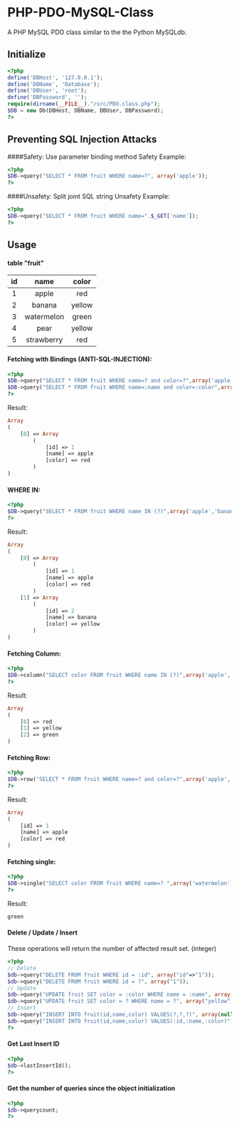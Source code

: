 PHP-PDO-MySQL-Class
===================

A  PHP MySQL PDO class similar to the the Python MySQLdb.

Initialize
------------
```php
<?php
define('DBHost', '127.0.0.1');
define('DBName', 'Database');
define('DBUser', 'root');
define('DBPassword', '');
require(dirname(__FILE__)."/src/PDO.class.php");
$DB = new Db(DBHost, DBName, DBUser, DBPassword);
?>
```

Preventing SQL Injection Attacks
------------
####Safety: Use parameter binding method
Safety Example:
```php
<?php
$DB->query("SELECT * FROM fruit WHERE name=?", array('apple'));
?>
```


####Unsafety: Split joint SQL string
Unsafety Example: 
```php
<?php
$DB->query("SELECT * FROM fruit WHERE name=".$_GET['name']);
?>
```
Usage
------------

#### table "fruit"

| id | name | color
|:-----------:|:------------:|:------------:|
| 1       |      apple  |     red    
| 2       |      banana |     yellow  
| 3       |   watermelon|     green   
| 4       |        pear |     yellow    
| 5       |   strawberry|     red    

#### Fetching with Bindings (ANTI-SQL-INJECTION):

```php
<?php
$DB->query("SELECT * FROM fruit WHERE name=? and color=?",array('apple','red'));
$DB->query("SELECT * FROM fruit WHERE name=:name and color=:color",array('name'=>'apple','color'=>'red'));
?>
```

Result:

```php
Array
(
	[0] => Array
		(
			[id] => 1
			[name] => apple
			[color] => red
		)
)
```

#### WHERE IN:

```php
<?php
$DB->query("SELECT * FROM fruit WHERE name IN (?)",array('apple','banana'));
?>
```

Result:

```php
Array
(
	[0] => Array
		(
			[id] => 1
			[name] => apple
			[color] => red
		)
	[1] => Array
		(
			[id] => 2
			[name] => banana
			[color] => yellow
		)
)
```

#### Fetching Column:

```php
<?php
$DB->column("SELECT color FROM fruit WHERE name IN (?)",array('apple','banana','watermelon'));
?>
```

Result:

```php
Array
(
	[0] => red
	[1] => yellow
	[2] => green
)
```

#### Fetching Row:

```php
<?php
$DB->row("SELECT * FROM fruit WHERE name=? and color=?",array('apple','red'));
?>
```

Result:

```php
Array
(
	[id] => 1
	[name] => apple
	[color] => red
)
```

#### Fetching single:

```php
<?php
$DB->single("SELECT color FROM fruit WHERE name=? ",array('watermelon'));
?>
```

Result:

```php
green
```

#### Delete / Update / Insert
These operations will return the number of affected result set. (integer)
```php
<?php
// Delete
$db->query("DELETE FROM fruit WHERE id = :id", array("id"=>"1"));
$db->query("DELETE FROM fruit WHERE id = ?", array("1"));
// Update
$db->query("UPDATE fruit SET color = :color WHERE name = :name", array("name"=>"strawberry","color"=>"yellow"));
$db->query("UPDATE fruit SET color = ? WHERE name = ?", array("yellow","strawberry"));
// Insert
$db->query("INSERT INTO fruit(id,name,color) VALUES(?,?,?)", array(null,"mango","yellow"));//Parameters must be ordered
$db->query("INSERT INTO fruit(id,name,color) VALUES(:id,:name,:color)", array("color"=>"yellow","name"=>"mango","id"=>null));//Parameters order free
?>
```

#### Get Last Insert ID

```php
<?php
$db->lastInsertId();
?>
```

#### Get the number of queries since the object initialization

```php
<?php
$db->querycount;
?>
```
